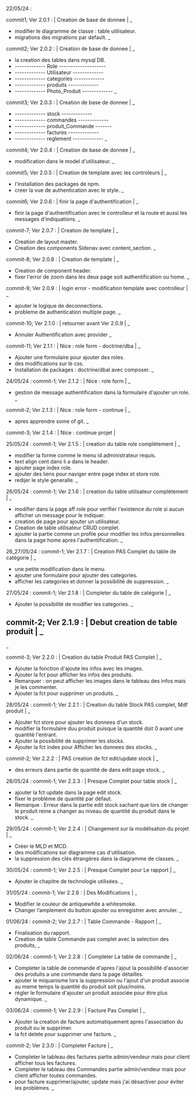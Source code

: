 
22/05/24 :

commit1;
Ver 2.0.1 : | Creation de base de donnee |
_
- modifier le diagramme de classe : table utilisateur.
- migrations des migrations par default.
_


commit2;
Ver 2.0.2 : | Creation de base de donnee |
_
- la creation des tables dans mysql DB.
- ------------- Role --------------------
- ------------- Utilisateur -------------
- ------------- categories -------------
- ------------- produits -------------
- ------------- Photo_Produit -------------
_


commit3;
Ver 2.0.3 : | Creation de base de donnee |
_
- ------------- stock -------------
- ------------- commandes -------------
- ------------- produit_Commande -------
- ------------- factures -------------
- ------------- reglement -------------
_


commit4;
Ver 2.0.4 : | Creation de base de donnee |
_
- modification dans le model d'utilisateur.
_

commit5;
Ver 2.0.5 : | Creation de template avec les controleurs |
_
- l'installation des packages de npm.
- creer la vue de authentication avec le style.
_

commit6;
Ver 2.0.6 : | finir la page d'authentification |
_
-  finir la page d'authentification avec le controlleur et la route et aussi les messages d'indiquations.
_


commit-7;
Ver 2.0.7 : | Creation de template |
_
- Creation de layout master.
- Creation des components Sidenav avec content_section.
_


commit-8;
Ver 2.0.8 : | Creation de template |
_
- Creation de component header.
- fixer l'error de zoom dans les deux page soit authentification ou home.
_

commit-9;
Ver 2.0.9 : | login error - modification template avec controlleur |
_
- ajouter le logique de deconnections.
- probleme de authentication multiple page.
_

commit-10;
Ver 2.1.0 : | retourner avant Ver 2.0.9 |
_
-  Annuler Authentification avec provider
_

commit-11;
Ver 2.1.1 : | Nice : role form - doctrine/dba |
_
-  Ajouter une formulaire pour ajouter des roles.
- des modifications sur le css.
- Installation de packages : doctrine/dbal avec composer.
_

24/05/24 :
commit-1;
Ver 2.1.2 : | Nice : role form |
_
- gestion de message authentification dans la formulaire d'ajouter un role.
_

commit-2;
Ver 2.1.3 : | Nice : role form - continue |
_
- apres apprendre some of git.
_

commit-3;
Ver 2.1.4 : | Nice : continue projet |

25/05/24 :
commit-1;
Ver 2.1.5 : | creation du table role complètement |
_
- modifier la forme comme le menu id administrateur requis.
- text align cent dans li a dans le header.
- ajouter page index role.
- ajouter des liens pour naviger entre page index et store role.
- redijer le style generalle.
_

26/05/24 :
commit-1;
Ver 2.1.6 : | creation du table utilisateur complètement |
_
- modifier dans la page aff role pour verifier l'existence du role si aucun afficher un message pour le indiquer.
- creation de page pour ajouter un utilisateur.
- Creation de table utilisateur CRUD complet.
- ajouter la partie comme un profile pour modifier les infos personnelles dans la page home apres l'authentification.
_


26_27/05/24 :
commit-1;
Ver 2.1.7 : | Creation PAS Complet du table de catégorie |
_
- une petite modification dans le menu.
- ajouter une formulaire pour ajouter des categories.
- afficher les categories et donner la possibilité de suppression.
_


27/05/24 :
commit-1;
Ver 2.1.8 : | Completer du table de catégorie |
_
- Ajouter la possibilité de modifier les categories.
_


commit-2;
Ver 2.1.9 : | Debut creation de table produit |
_
- 
_


commit-3;
Ver 2.2.0 : | Creation du table Produit PAS Complet |
_
- Ajouter la fonction d'ajoute les infos avec les images.
- Ajouter la fct pour afficher les infos des produits.
- Remarquer : on peut afficher les images dans le tableau des infos mais je les commenter.
- Ajouter la fct pour supprimer un produits.
_


28/05/24 :
commit-1;
Ver 2.2.1 : | Creation du table Stock PAS complet, Mdf produit |
_
- Ajouter fct store pour ajouter les donnees d'un stock.
- modifier la formulaire duu produit puisque la quantité doit 0 avant une quantité l'entrant.
- Ajouter la possibilité de supprimer les stocks.
- Ajouter la fct index pour Afficher les donnees des stocks.
_


commit-2;
Ver 2.2.2 : | PAS creation de fct edit/update stock  |
_
- des erreurs dans partie de quantité de dans edit page stock.
_


28/05/24 :
commit-1;
Ver 2.2.3 : | Presque Complet pour table stock |
_
- ajouter la fct update dans la page edit stock.
- fixer le problème de quantité par défaut.
- Remarque : Erreur dans la partie edit stock sachant que lors de changer le produit reine a changer au niveau de quantité du produit dans le stock.
_


29/05/24 :
commit-1;
Ver 2.2.4 : | Changement sur la modélisation du projet |
_
- Créer le MLD et MCD.
- des modifications sur diagramme cas d'utilisation.
- la suppression des clés étrangères dans la diagramme de classes.
_



30/05/24 :
commit-1;
Ver 2.2.5 : | Presque Complet pour Le rapport |
_
- Ajouter le chapitre de technologie utilisées.
_


31/05/24 :
commit-1;
Ver 2.2.6 : | Des Modifications |
_
- Modifier le couleur de antiquewhite a whitesmoke.
- Changer l’amplement du button ajouter ou enregistrer avec annuler.
_


01/06/24 :
commit-2;
Ver 2.2.7 : | Table Commande - Rapport |
_
- Finalisation du rapport.
- Creation de table Commande pas complet avec la selection des produits,
_



02/06/24 :
commit-1;
Ver 2.2.8 : | Completer La table de commande |
_
- Completer la table de commande d'apres l'ajout la possibilité d'associer des produits a une commande dans la page détailles.
- ajouter le miquanisme lors la suppression ou l'ajout d'un produit associe au meme temps la quantité du produit soit plus/moins.
- régler le formulaire d'ajouter un produit associée pour être plus dynamique.
_



03/06/24 :
commit-1;
Ver 2.2.9 : | Facture Pas Complet |
_
- Ajouter la creation de facture automatiquement apres l'association du produit ou le supprimer.
- la fct delete pour supprimer une facture.
_


commit-2;
Ver 2.3.0 : | Completer Facture |
_
- Completer le tableau des factures partie admin/vendeur mais pour client afficher tous les factures.
- Completer le tableau des Commandes partie admin/vendeur mais pour client afficher toutes commandes.
- pour facture supprimer/ajouter, update mais j'ai désactiver pour éviter les problèmes.
_